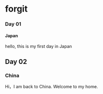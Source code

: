 # forgit
### Day 01
#### Japan
hello, this is my first day in Japan

## Day 02

### China

Hi，I am back to China. Welcome to my home.

